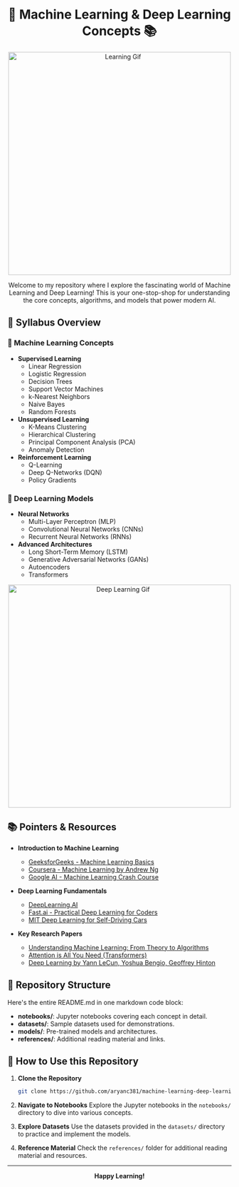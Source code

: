 <h1 align="center">🤖 Machine Learning & Deep Learning Concepts 📚</h1>
<p align="center">
  <img src="https://media.giphy.com/media/L8K62iTDkzGX6/giphy.gif" alt="Learning Gif" width="500"/>
</p>

<p align="center">
  Welcome to my repository where I explore the fascinating world of Machine Learning and Deep Learning! This is your one-stop-shop for understanding the core concepts, algorithms, and models that power modern AI.
</p>

## 🌟 Syllabus Overview

### 🚀 Machine Learning Concepts
- **Supervised Learning**
  - Linear Regression
  - Logistic Regression
  - Decision Trees
  - Support Vector Machines
  - k-Nearest Neighbors
  - Naive Bayes
  - Random Forests
- **Unsupervised Learning**
  - K-Means Clustering
  - Hierarchical Clustering
  - Principal Component Analysis (PCA)
  - Anomaly Detection
- **Reinforcement Learning**
  - Q-Learning
  - Deep Q-Networks (DQN)
  - Policy Gradients

### 🤖 Deep Learning Models
- **Neural Networks**
  - Multi-Layer Perceptron (MLP)
  - Convolutional Neural Networks (CNNs)
  - Recurrent Neural Networks (RNNs)
- **Advanced Architectures**
  - Long Short-Term Memory (LSTM)
  - Generative Adversarial Networks (GANs)
  - Autoencoders
  - Transformers

<p align="center">
  <img src="https://media.giphy.com/media/4oMoIbIQrvCjm/giphy.gif" alt="Deep Learning Gif" width="500"/>
</p>

## 📚 Pointers & Resources

- **Introduction to Machine Learning**
  - [GeeksforGeeks - Machine Learning Basics](https://www.geeksforgeeks.org/machine-learning/)
  - [Coursera - Machine Learning by Andrew Ng](https://www.coursera.org/learn/machine-learning)
  - [Google AI - Machine Learning Crash Course](https://developers.google.com/machine-learning/crash-course)
  
- **Deep Learning Fundamentals**
  - [DeepLearning.AI](https://www.deeplearning.ai/)
  - [Fast.ai - Practical Deep Learning for Coders](https://www.fast.ai/)
  - [MIT Deep Learning for Self-Driving Cars](https://selfdrivingcars.mit.edu/)

- **Key Research Papers**
  - [Understanding Machine Learning: From Theory to Algorithms](https://www.cs.huji.ac.il/~shais/UnderstandingMachineLearning/copy.html)
  - [Attention is All You Need (Transformers)](https://arxiv.org/abs/1706.03762)
  - [Deep Learning by Yann LeCun, Yoshua Bengio, Geoffrey Hinton](https://www.nature.com/articles/nature14539)

## 📂 Repository Structure
Here's the entire README.md in one markdown code block:

- **notebooks/**: Jupyter notebooks covering each concept in detail.
- **datasets/**: Sample datasets used for demonstrations.
- **models/**: Pre-trained models and architectures.
- **references/**: Additional reading material and links.

## 🔧 How to Use this Repository

1. **Clone the Repository**
   ```bash
   git clone https://github.com/aryanc381/machine-learning-deep-learning-concepts.git
   ```

2. **Navigate to Notebooks**
   Explore the Jupyter notebooks in the `notebooks/` directory to dive into various concepts.

3. **Explore Datasets**
   Use the datasets provided in the `datasets/` directory to practice and implement the models.

4. **Reference Material**
   Check the `references/` folder for additional reading material and resources.

---

<p align="center">
  <b>Happy Learning!</b>
</p>

<!-- Proudly created with ❤️ by Aryan Chauhan -->


